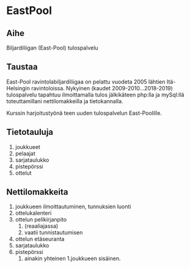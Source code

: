 # EastPool

## Aihe

Biljardiliigan (East-Pool) tulospalvelu

## Taustaa 

East-Pool ravintolabiljardiliigaa on pelattu vuodeta 2005 lähtien Itä-Helsingin ravintoloissa. Nykyinen (kaudet 2009-2010…2018-2019) tulospalvelu tapahtuu ilmoittamalla tulos jälkikäteen php:lla ja mySql:llä
 toteuttamillani nettilomakkeilla ja tietokannalla.

Kurssin harjoitustyönä teen uuden tulospalvelun East-Poolille.

## Tietotauluja

1. joukkueet
1. pelaajat
1. sarjataulukko
1. pistepörssi
1. ottelut

## Nettilomakkeita

1. joukkueen ilmoittautuminen, tunnuksien luonti
1. ottelukalenteri
1. ottelun pelikirjanpito
   1. (reaaliajassa)
   1. vaatii tunnistautumisen
1. ottelun etäseuranta
1. sarjataulukko
1. pistepörssi
   1. ainakin yhteinen 
   1.joukkueen sisäinen.

 
